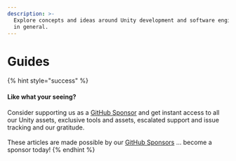 ```yaml
---
description: >-
  Explore concepts and ideas around Unity development and software engineering
  in general.
---
```


# Guides

{% hint style="success" %}
#### Like what your seeing?

Consider supporting us as a [GitHub Sponsor](become-a-sponsor.md) and get instant access to all our Unity assets, exclusive tools and assets, escalated support and issue tracking and our gratitude.\
\
These articles are made possible by our [GitHub Sponsors](https://github.com/sponsors/heathen-engineering) ... become a sponsor today!
{% endhint %}
